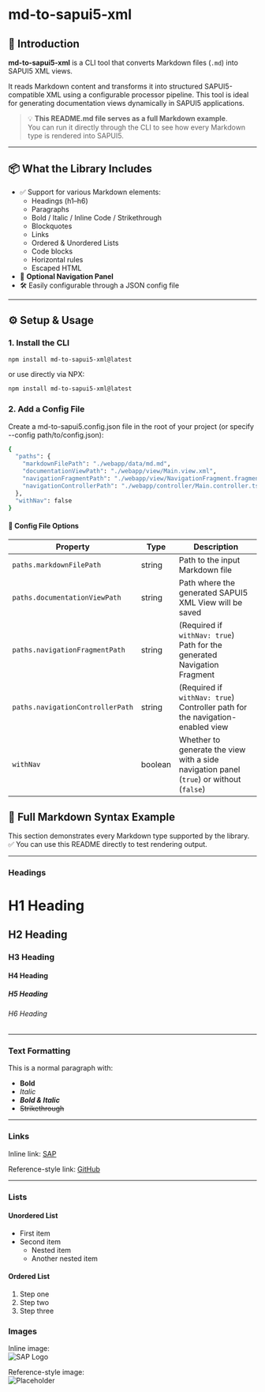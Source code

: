 # md-to-sapui5-xml

## 📘 Introduction

**md-to-sapui5-xml** is a CLI tool that converts Markdown files (`.md`) into SAPUI5 XML views.

It reads Markdown content and transforms it into structured SAPUI5-compatible XML using a configurable processor pipeline. This tool is ideal for generating documentation views dynamically in SAPUI5 applications.

> 💡 **This README.md file serves as a full Markdown example**.  
> You can run it directly through the CLI to see how every Markdown type is rendered into SAPUI5.

---

## 📦 What the Library Includes

- ✅ Support for various Markdown elements:
  - Headings (h1–h6)
  - Paragraphs
  - Bold / Italic / Inline Code / Strikethrough
  - Blockquotes
  - Links
  - Ordered & Unordered Lists
  - Code blocks
  - Horizontal rules
  - Escaped HTML
- 🧭 **Optional Navigation Panel**
- 🛠️ Easily configurable through a JSON config file

---

## ⚙️ Setup & Usage

### 1. Install the CLI

```bash
npm install md-to-sapui5-xml@latest
```

or use directly via NPX:

```bash
npm install md-to-sapui5-xml@latest
```

### 2. Add a Config File

Create a md-to-sapui5.config.json file in the root of your project (or specify --config path/to/config.json):

```bash
{
  "paths": {
    "markdownFilePath": "./webapp/data/md.md",
    "documentationViewPath": "./webapp/view/Main.view.xml",
    "navigationFragmentPath": "./webapp/view/NavigationFragment.fragment.xml",
    "navigationControllerPath": "./webapp/controller/Main.controller.ts"
  },
  "withNav": false
}
```

#### 🧾 Config File Options

| Property                         | Type    | Description                                                                             |
| -------------------------------- | ------- | --------------------------------------------------------------------------------------- |
| `paths.markdownFilePath`         | string  | Path to the input Markdown file                                                         |
| `paths.documentationViewPath`    | string  | Path where the generated SAPUI5 XML View will be saved                                  |
| `paths.navigationFragmentPath`   | string  | (Required if `withNav: true`) Path for the generated Navigation Fragment                |
| `paths.navigationControllerPath` | string  | (Required if `withNav: true`) Controller path for the navigation-enabled view           |
| `withNav`                        | boolean | Whether to generate the view with a side navigation panel (`true`) or without (`false`) |

## 📄 Full Markdown Syntax Example

This section demonstrates every Markdown type supported by the library.  
✅ You can use this README directly to test rendering output.

---

### Headings

# H1 Heading

## H2 Heading

### H3 Heading

#### H4 Heading

##### H5 Heading

###### H6 Heading

---

### Text Formatting

This is a normal paragraph with:

- **Bold**
- _Italic_
- **_Bold & Italic_**
- ~~Strikethrough~~

---

### Links

Inline link: [SAP](https://www.sap.com)

Reference-style link: [GitHub][github]

[github]: https://github.com/

---

### Lists

#### Unordered List

- First item
- Second item
  - Nested item
  - Another nested item

#### Ordered List

1. Step one
2. Step two
3. Step three

### Images

Inline image:  
![SAP Logo](https://upload.wikimedia.org/wikipedia/commons/5/59/SAP_2011_logo.svg)

Reference-style image:  
![Placeholder][placeholder]

[placeholder]: https://picsum.photos
